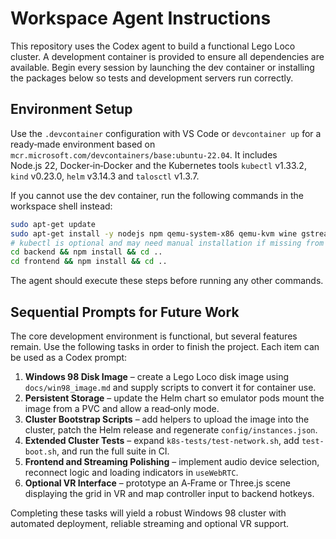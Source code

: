 # Workspace Agent Instructions

This repository uses the Codex agent to build a functional Lego Loco cluster. A development container is provided to ensure all dependencies are available. Begin every session by launching the dev container or installing the packages below so tests and development servers run correctly.

## Environment Setup
Use the `.devcontainer` configuration with VS Code or `devcontainer up` for a ready‑made environment based on `mcr.microsoft.com/devcontainers/base:ubuntu-22.04`. It includes Node.js 22, Docker‑in‑Docker and the Kubernetes tools `kubectl` v1.33.2, `kind` v0.23.0, `helm` v3.14.3 and `talosctl` v1.3.7.

If you cannot use the dev container, run the following commands in the workspace shell instead:

```bash
sudo apt-get update
sudo apt-get install -y nodejs npm qemu-system-x86 qemu-kvm wine gstreamer1.0-tools pulseaudio docker.io tcpdump
# kubectl is optional and may need manual installation if missing from apt
cd backend && npm install && cd ..
cd frontend && npm install && cd ..
```

The agent should execute these steps before running any other commands.

## Sequential Prompts for Future Work
The core development environment is functional, but several features remain. Use the following tasks in order to finish the project. Each item can be used as a Codex prompt:

1. **Windows 98 Disk Image** – create a Lego Loco disk image using `docs/win98_image.md` and supply scripts to convert it for container use.
2. **Persistent Storage** – update the Helm chart so emulator pods mount the image from a PVC and allow a read‑only mode.
3. **Cluster Bootstrap Scripts** – add helpers to upload the image into the cluster, patch the Helm release and regenerate `config/instances.json`.
4. **Extended Cluster Tests** – expand `k8s-tests/test-network.sh`, add `test-boot.sh`, and run the full suite in CI.
5. **Frontend and Streaming Polishing** – implement audio device selection, reconnect logic and loading indicators in `useWebRTC`.
6. **Optional VR Interface** – prototype an A‑Frame or Three.js scene displaying the grid in VR and map controller input to backend hotkeys.

Completing these tasks will yield a robust Windows 98 cluster with automated deployment, reliable streaming and optional VR support.

